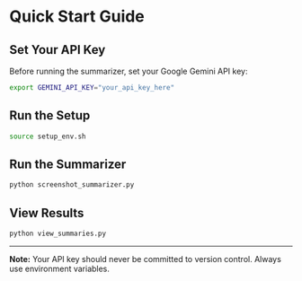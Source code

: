 # Quick Start Guide

## Set Your API Key

Before running the summarizer, set your Google Gemini API key:

```bash
export GEMINI_API_KEY="your_api_key_here"
```

## Run the Setup

```bash
source setup_env.sh
```

## Run the Summarizer

```bash
python screenshot_summarizer.py
```

## View Results

```bash
python view_summaries.py
```

---

**Note:** Your API key should never be committed to version control. Always use environment variables.
